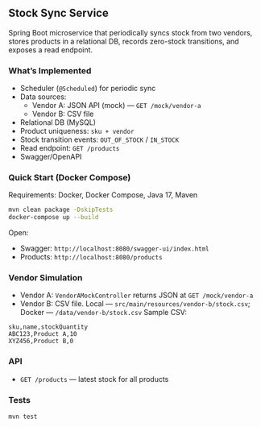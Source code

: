 ## Stock Sync Service

Spring Boot microservice that periodically syncs stock from two vendors, stores products in a relational DB, records zero-stock transitions, and exposes a read endpoint.

### What’s Implemented
- Scheduler (`@Scheduled`) for periodic sync
- Data sources:
  - Vendor A: JSON API (mock) — `GET /mock/vendor-a`
  - Vendor B: CSV file
- Relational DB (MySQL)
- Product uniqueness: `sku + vendor`
- Stock transition events: `OUT_OF_STOCK` / `IN_STOCK`
- Read endpoint: `GET /products`
- Swagger/OpenAPI

### Quick Start (Docker Compose)
Requirements: Docker, Docker Compose, Java 17, Maven
```bash
mvn clean package -DskipTests
docker-compose up --build
```
Open:
- Swagger: `http://localhost:8080/swagger-ui/index.html`
- Products: `http://localhost:8080/products`

### Vendor Simulation
- Vendor A: `VendorAMockController` returns JSON at `GET /mock/vendor-a`
- Vendor B: CSV file. Local — `src/main/resources/vendor-b/stock.csv`; Docker — `/data/vendor-b/stock.csv`
Sample CSV:
```
sku,name,stockQuantity
ABC123,Product A,10
XYZ456,Product B,0
```

### API
- `GET /products` — latest stock for all products

### Tests
```bash
mvn test
```